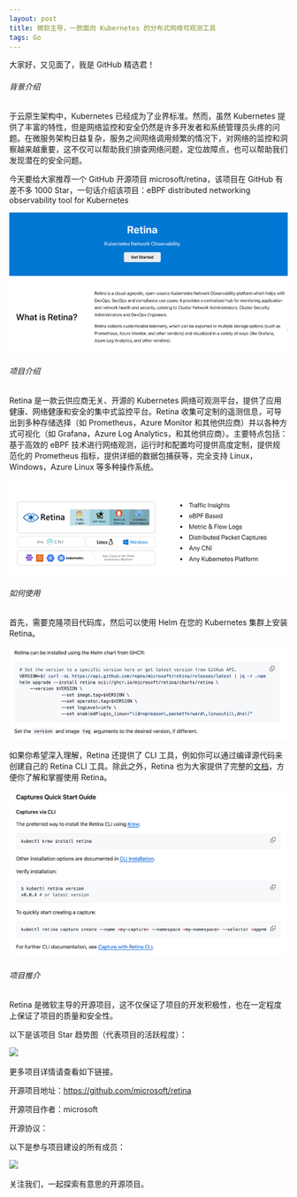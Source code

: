 ```yaml
---
layout: post
title: 微软主导，一款面向 Kubernetes 的分布式网络可观测工具
tags: Go
---
```


大家好，又见面了，我是 GitHub 精选君！

###### 背景介绍

于云原生架构中，Kubernetes 已经成为了业界标准。然而，虽然 Kubernetes 提供了丰富的特性，但是网络监控和安全仍然是许多开发者和系统管理员头疼的问题。在微服务架构日益复杂，服务之间网络调用频繁的情况下，对网络的监控和洞察越来越重要，这不仅可以帮助我们排查网络问题，定位故障点，也可以帮助我们发现潜在的安全问题。

今天要给大家推荐一个 GitHub 开源项目 microsoft/retina，该项目在 GitHub 有差不多 1000 Star，一句话介绍该项目：eBPF distributed networking observability tool for Kubernetes

![](https://raw.githubusercontent.com/ZhuPeng/pic/master/images/compress_image-20240418225306769.png)

###### 项目介绍

Retina 是一款云供应商无关、开源的 Kubernetes 网络可观测平台，提供了应用健康、网络健康和安全的集中式监控平台。Retina 收集可定制的遥测信息，可导出到多种存储选择（如 Prometheus，Azure Monitor 和其他供应商）并以各种方式可视化（如 Grafana，Azure Log Analytics，和其他供应商）。主要特点包括：基于高效的 eBPF 技术进行网络观测，运行时和配置均可提供高度定制，提供规范化的 Prometheus 指标，提供详细的数据包捕获等，完全支持 Linux，Windows，Azure Linux 等多种操作系统。

![](https://raw.githubusercontent.com/ZhuPeng/pic/master/images/compress_image-20240418225351996.png)

###### 如何使用

首先，需要克隆项目代码库，然后可以使用 Helm 在您的 Kubernetes 集群上安装 Retina。

![](https://raw.githubusercontent.com/ZhuPeng/pic/master/images/compress_image-20240418225450022.png)

如果你希望深入理解，Retina 还提供了 CLI 工具，例如你可以通过编译源代码来创建自己的 Retina CLI 工具。除此之外，Retina 也为大家提供了完整的[文档](http://retina.sh)，方便你了解和掌握使用 Retina。

![](https://raw.githubusercontent.com/ZhuPeng/pic/master/images/compress_image-20240418225505882.png)

###### 项目推介

Retina 是微软主导的开源项目，这不仅保证了项目的开发积极性，也在一定程度上保证了项目的质量和安全性。


以下是该项目 Star 趋势图（代表项目的活跃程度）：

![](https://api.star-history.com/svg?repos=microsoft/retina&type=Timeline)

更多项目详情请查看如下链接。

开源项目地址：https://github.com/microsoft/retina 

开源项目作者：microsoft

开源协议：

以下是参与项目建设的所有成员：

![](https://contrib.rocks/image?repo=microsoft/retina)

关注我们，一起探索有意思的开源项目。

